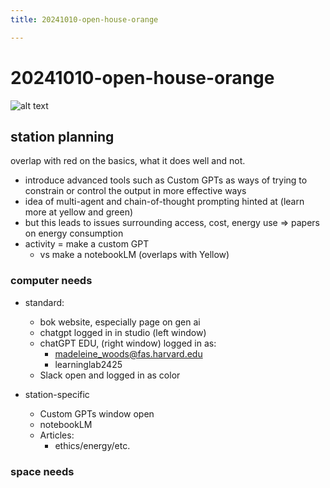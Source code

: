 ```yaml
---
title: 20241010-open-house-orange

---
```


# 20241010-open-house-orange

![alt text](https://files.slack.com/files-pri/T0HTW3H0V-F07RBKMCU03/img_0212.jpg?pub_secret=91faf24196)

## station planning 

overlap with red on the basics, what it does well and not. 
- introduce advanced tools such as Custom GPTs as ways of trying to constrain or control the output in more effective ways
- idea of multi-agent and chain-of-thought prompting hinted at (learn more at yellow and green)
- but this leads to issues surrounding access, cost, energy use => papers on energy consumption
- activity = make a custom GPT
    - vs make a notebookLM (overlaps with Yellow)


### computer needs

* standard: 
    * bok website, especially page on gen ai
    * chatgpt logged in in studio (left window)
    * chatGPT EDU, (right window) logged in as:
        * madeleine_woods@fas.harvard.edu
        * learninglab2425
    * Slack open and logged in as color

* station-specific
    * Custom GPTs window open 
    * notebookLM
    * Articles: 
        * ethics/energy/etc. 

### space needs 